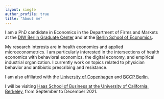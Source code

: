 ```yaml
---
layout: single
author_profile: true
title: "About me"
---
```



I am a PhD candidate in Economics in the Department of Firms and Markets at the [DIW Berlin Graduate Center] and at the [Berlin School of Economics].

My research interests are in health economics and applied microeconometrics. I am particularly interested in the intersections of health economics with behavioral economics, the digital economy, and empirical industrial organization. I currently work on topics related to physician behavior and antibiotic prescribing and resistance.

I am also affiliated with the [University of Copenhagen] and [BCCP Berlin].

I will be visiting [Haas School of Business at the University of California, Berkeley], from September to December 2021.



[//]: # (Links)

   [DIW Berlin Graduate Center]: <https://www.diw.de/en/diw_01.c.619412.en/graduate_center.html>
   [Berlin School of Economics]: <https://www.berlin-econ.de/>
   [University of Copenhagen]: <https://www.economics.ku.dk/staff/vip/?pure=en/persons/661700>
   [BCCP Berlin]: <https://www.bccp-berlin.de/>
   [Haas School of Business at the University of California, Berkeley]: <https://haas.berkeley.edu/scholars/current-visiting-scholars/>
